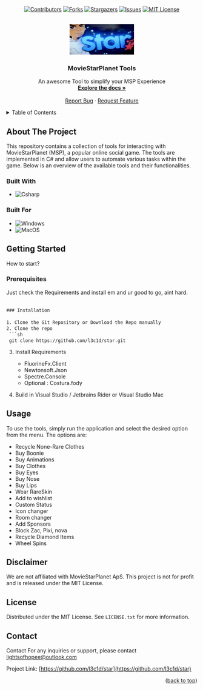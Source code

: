 <a name="readme-top"></a>




<!-- PROJECT SHIELDS -->

<div align="center">

  [![Contributors][contributors-shield]][contributors-url]
  [![Forks][forks-shield]][forks-url]
  [![Stargazers][stars-shield]][stars-url]
  [![Issues][issues-shield]][issues-url]
  [![MIT License][license-shield]][license-url]

</div>

[contributors-shield]: https://img.shields.io/github/contributors/l3c1d/star.svg?style=flat-square
[forks-shield]: https://img.shields.io/github/forks/l3c1d/star.svg?style=flat-square
[stars-shield]: https://img.shields.io/github/stars/l3c1d/star.svg?style=flat-square
[issues-shield]: https://img.shields.io/github/issues/l3c1d/star.svg?style=flat-square
[license-shield]: https://img.shields.io/github/license/l3c1d/star.svg?style=flat-square

[contributors-url]: https://github.com/l3c1d/star/graphs/contributors
[forks-url]: https://github.com/l3c1d/star/network/members
[stars-url]: https://github.com/l3c1d/star/stargazers
[issues-url]: https://github.com/l3c1d/star/issues
[license-url]: https://github.com/l3c1d/star/blob/main/LICENSE.txt





<!-- PROJECT LOGO -->
<br />
<div align="center">
  <a href="https://github.com/l3c1d/star">
    <img src="IMG_3520.jpeg" alt="Logo" width="170" height="80">
  </a>

  <h3 align="center">MovieStarPlanet Tools</h3>

  <p align="center">
    An awesome Tool to simplify your MSP Experience
    <br />
    <a href="https://github.com/l3c1d/star/tree/main/msptool"><strong>Explore the docs »</strong></a>
    <br />
    <br />
    <a href="https://github.com/l3c1d/star/issues/new?labels=bug">Report Bug</a>
    ·
    <a href="https://github.com/l3c1d/star/issues/new?labels=enhancement">Request Feature</a>
  </p>
</div>


<!-- TABLE OF CONTENTS -->
<details>
  <summary>Table of Contents</summary>
  <ol>
    <li>
      <a href="#about-the-project">About The Tool</a>
      <ul>
        <li><a href="#built-with">Built With</a></li>
      </ul>
    </li>
    <li>
      <a href="#getting-started">Getting Started</a>
      <ul>
        <li><a href="#prerequisites">Prerequisites</a></li>
        <li><a href="#installation">Installation</a></li>
      </ul>
    </li>
    <li><a href="#usage">Usage</a></li>
    <li><a href="#license">License</a></li>
    <li><a href="#contact">Contact</a></li>
  </ol>
</details>



<!-- ABOUT THE PROJECT -->
## About The Project

This repository contains a collection of tools for interacting with MovieStarPlanet (MSP), a popular online social game. The tools are implemented in C# and allow users to automate various tasks within the game. Below is an overview of the available tools and their functionalities.


### Built With


* ![Csharp][star-csharpurl]

### Built For
* ![Windows][star-windowsurl]
* ![MacOS][star-macosurl]


<!-- GETTING STARTED -->
## Getting Started

How to start?

### Prerequisites

Just check the Requirements and install em and ur good to go, aint hard.
  ```

### Installation

1. Clone the Git Repository or Download the Repo manually
2. Clone the repo
   ```sh
   git clone https://github.com/l3c1d/star.git
   ```
3. Install Requirements
   * FluorineFx.Client
   * Newtonsoft.Json
   * Spectre.Console
   * Optional : Costura.fody
     
4. Build in Visual Studio / Jetbrains Rider or Visual Studio Mac


## Usage

To use the tools, simply run the application and select the desired option from the menu. The options are:

* Recycle None-Rare Clothes
* Buy Boonie
* Buy Animations
* Buy Clothes
* Buy Eyes
* Buy Nose
* Buy Lips
* Wear RareSkin
* Add to wishlist
* Custom Status
* Icon changer
* Room changer
* Add Sponsors
* Block Zac, Pixi, nova
* Recycle Diamond Items
* Wheel Spins


## Disclaimer

We are not affiliated with MovieStarPlanet ApS. This project is not for profit and is released under the MIT License.



## License

Distributed under the MIT License. See `LICENSE.txt` for more information.


<!-- CONTACT -->
## Contact

Contact For any inquiries or support, please contact lightsofhopee@outlook.com

Project Link: [https://github.com/l3c1d/star](https://github.com/l3c1d/star)


<p align="right">(<a href="#readme-top">back to top</a>)</p>



<!-- MARKDOWN LINKS & IMAGES -->
[contributors-shield]: https://img.shields.io/github/contributors/othneildrew/Best-README-Template.svg?style=for-the-badge
[contributors-url]: https://github.com/l3c1d/star/graphs/contributors
[forks-shield]: https://img.shields.io/github/forks/othneildrew/Best-README-Template.svg?style=for-the-badge
[forks-url]: https://github.com/l3c1d/star/network/members
[stars-shield]: https://img.shields.io/github/stars/othneildrew/Best-README-Template.svg?style=for-the-badge
[star-csharp]: https://img.shields.io/badge/C%23-239120?style=for-the-badge&logo=c-sharp&logoColor=white
[star-csharpurl]: https://img.shields.io/badge/C%23-239120?style=for-the-badge&logo=c-sharp&logoColor=white

[star-windows]: https://img.shields.io/badge/Windows-0078D6?style=for-the-badge&logo=windows&logoColor=white
[star-windowsurl]: https://img.shields.io/badge/Windows-0078D6?style=for-the-badge&logo=windows&logoColor=white

[star-macos]: https://img.shields.io/badge/MacOS--9cf?logo=Apple&style=social
[star-macosurl]: https://img.shields.io/badge/MacOS--9cf?logo=Apple&style=social

[star-linux]: https://img.shields.io/badge/Linux-FCC624?style=for-the-badge&logo=linux&logoColor=black
[star-linuxurl]: https://img.shields.io/badge/Linux-FCC624?style=for-the-badge&logo=linux&logoColor=black

[stars-swift]: https://i.imgur.com/9NFfY9z.png
[stars-url]: https://github.com/l3c1d/star/stargazers
[issues-shield]: https://img.shields.io/github/issues/othneildrew/Best-README-Template.svg?style=for-the-badge
[issues-url]: https://github.com/l3c1d/star/issues
[license-shield]: https://img.shields.io/github/license/othneildrew/Best-README-Template.svg?style=for-the-badge
[license-url]: https://github.com/l3c1d/star/blob/master/LICENSE.txt
[linkedin-shield]: https://img.shields.io/badge/-LinkedIn-black.svg?style=for-the-badge&logo=linkedin&colorB=555
[product-screenshot]: images/screenshot.png
[Next.js]: https://img.shields.io/badge/next.js-000000?style=for-the-badge&logo=nextdotjs&logoColor=white
[Next-url]: https://nextjs.org/
[React.js]: https://img.shields.io/badge/React-20232A?style=for-the-badge&logo=react&logoColor=61DAFB
[React-url]: https://reactjs.org/
[Vue.js]: https://img.shields.io/badge/Vue.js-35495E?style=for-the-badge&logo=vuedotjs&logoColor=4FC08D
[Vue-url]: https://vuejs.org/
[Angular.io]: https://img.shields.io/badge/Angular-DD0031?style=for-the-badge&logo=angular&logoColor=white
[Angular-url]: https://angular.io/
[Svelte.dev]: https://img.shields.io/badge/Svelte-4A4A55?style=for-the-badge&logo=svelte&logoColor=FF3E00
[Svelte-url]: https://svelte.dev/
[Laravel.com]: https://img.shields.io/badge/Laravel-FF2D20?style=for-the-badge&logo=laravel&logoColor=white
[Laravel-url]: https://laravel.com
[Bootstrap.com]: https://img.shields.io/badge/Bootstrap-563D7C?style=for-the-badge&logo=bootstrap&logoColor=white
[Bootstrap-url]: https://getbootstrap.com
[JQuery.com]: https://img.shields.io/badge/jQuery-0769AD?style=for-the-badge&logo=jquery&logoColor=white
[JQuery-url]: https://jquery.com 
